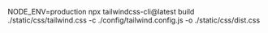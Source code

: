 
NODE_ENV=production npx tailwindcss-cli@latest build ./static/css/tailwind.css -c ./config/tailwind.config.js -o ./static/css/dist.css